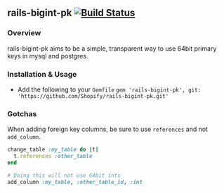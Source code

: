 ## rails-bigint-pk [![Build Status](https://secure.travis-ci.org/Shopify/rails-bigint-pk.png?branch=master)](https://travis-ci.org/Shopify/rails-bigint-pk)

### Overview

rails-bigint-pk aims to be a simple, transparent way to use 64bit primary keys
in mysql and postgres.

### Installation & Usage

* Add the following to your `Gemfile`
  `gem 'rails-bigint-pk', git: 'https://github.com/Shopify/rails-bigint-pk.git'`

### Gotchas

When adding foreign key columns, be sure to use `references` and not
`add_column`.

```ruby
change_table :my_table do |t|
  t.references :other_table
end

# Doing this will not use 64bit ints
add_column :my_table, :other_table_id, :int
```
